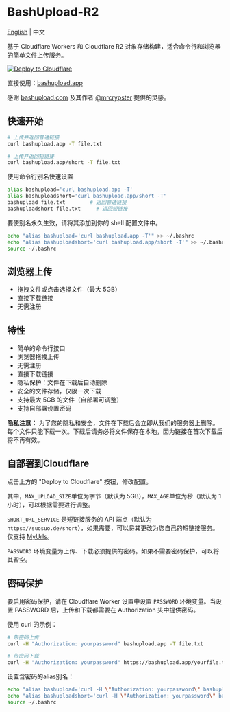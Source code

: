 # BashUpload-R2

[English](README.md) | 中文

基于 Cloudflare Workers 和 Cloudflare R2 对象存储构建，适合命令行和浏览器的简单文件上传服务。

[![Deploy to Cloudflare](https://deploy.workers.cloudflare.com/button)](https://deploy.workers.cloudflare.com/?url=https://github.com/DullJZ/bashupload-r2)

直接使用：[bashupload.app](https://bashupload.app)

感谢 [bashupload.com](https://bashupload.com) 及其作者 [@mrcrypster](https://github.com/mrcrypster) 提供的灵感。

## 快速开始

```sh
# 上传并返回普通链接
curl bashupload.app -T file.txt

# 上传并返回短链接
curl bashupload.app/short -T file.txt
```

使用命令行别名快速设置

```sh
alias bashupload='curl bashupload.app -T'
alias bashuploadshort='curl bashupload.app/short -T'
bashupload file.txt        # 返回普通链接
bashuploadshort file.txt     # 返回短链接
```

要使别名永久生效，请将其添加到你的 shell 配置文件中。

```sh
echo "alias bashupload='curl bashupload.app -T'" >> ~/.bashrc
echo "alias bashuploadshort='curl bashupload.app/short -T'" >> ~/.bashrc
source ~/.bashrc
```

## 浏览器上传

- 拖拽文件或点击选择文件（最大 5GB）
- 直接下载链接
- 无需注册

## 特性

- 简单的命令行接口
- 浏览器拖拽上传
- 无需注册
- 直接下载链接
- 隐私保护：文件在下载后自动删除
- 安全的文件存储，仅限一次下载
- 支持最大 5GB 的文件（自部署可调整）
- 支持自部署设置密码

**隐私注意：** 为了您的隐私和安全，文件在下载后会立即从我们的服务器上删除。每个文件只能下载一次。下载后请务必将文件保存在本地，因为链接在首次下载后将不再有效。


## 自部署到Cloudflare

点击上方的 "Deploy to Cloudflare" 按钮，修改配置。

其中，`MAX_UPLOAD_SIZE`单位为字节（默认为 5GB），`MAX_AGE`单位为秒（默认为 1小时），可以根据需要进行调整。

`SHORT_URL_SERVICE` 是短链接服务的 API 端点（默认为 `https://suosuo.de/short`），如果需要，可以将其更改为您自己的短链接服务。仅支持 [MyUrls](https://github.com/CareyWang/MyUrls)。

`PASSWORD` 环境变量为上传、下载必须提供的密码。如果不需要密码保护，可以将其留空。

## 密码保护

要启用密码保护，请在 Cloudflare Worker 设置中设置 `PASSWORD` 环境变量。当设置 PASSWORD 后，上传和下载都需要在 Authorization 头中提供密码。

使用 curl 的示例：
```sh
# 带密码上传
curl -H "Authorization: yourpassword" bashupload.app -T file.txt

# 带密码下载
curl -H "Authorization: yourpassword" https://bashupload.app/yourfile.txt
```

设置含密码的alias别名：
```sh
echo "alias bashupload='curl -H \"Authorization: yourpassword\" bashupload.app -T'" >> ~/.bashrc
echo "alias bashuploadshort='curl -H \"Authorization: yourpassword\" bashupload.app/short -T'" >> ~/.bashrc
source ~/.bashrc
```
